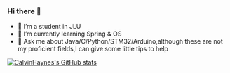 ### Hi there 👋

- 🔭 I’m a student in JLU
- 🌱 I’m currently learning Spring & OS
- 💬 Ask me about Java/C/Python/STM32/Arduino,although these are not my proficient fields,I can give some little tips to help

[![CalvinHaynes's GitHub stats](https://github-readme-stats.vercel.app/api?username=CalvinHaynes)](https://github.com/anuraghazra/github-readme-stats)

